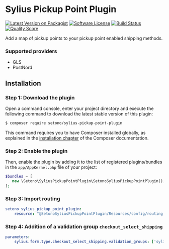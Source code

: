 # Sylius Pickup Point Plugin

[![Latest Version on Packagist][ico-version]][link-packagist]
[![Software License][ico-license]](LICENSE)
[![Build Status][ico-travis]][link-travis]
[![Quality Score][ico-code-quality]][link-code-quality]

Add a map of pickup points to your pickup point enabled shipping methods.

### Supported providers
- GLS
- PostNord

## Installation


### Step 1: Download the plugin

Open a command console, enter your project directory and execute the following command to download the latest stable version of this plugin:

```bash
$ composer require setono/sylius-pickup-point-plugin
```

This command requires you to have Composer installed globally, as explained in the [installation chapter](https://getcomposer.org/doc/00-intro.md) of the Composer documentation.


### Step 2: Enable the plugin

Then, enable the plugin by adding it to the list of registered plugins/bundles
in the `app/AppKernel.php` file of your project:

```php
$bundles = [
   new \Setono\SyliusPickupPointPlugin\SetonoSyliusPickupPointPlugin(),
];
```

### Step 3: Import routing

````yaml
setono_sylius_pickup_point_plugin:
    resource: "@SetonoSyliusPickupPointPlugin/Resources/config/routing.yml"
````

### Step 4: Addition of a validation group `checkout_select_shipping`

````yaml
parameters:
    sylius.form.type.checkout_select_shipping.validation_groups: ['sylius', 'checkout_select_shipping']
````

[ico-version]: https://img.shields.io/packagist/v/setono/sylius-pickup-point-plugin.svg?style=flat-square
[ico-license]: https://img.shields.io/badge/license-MIT-brightgreen.svg?style=flat-square
[ico-travis]: https://travis-ci.com/Setono/SyliusPickupPointPlugin.svg?branch=master
[ico-code-quality]: https://img.shields.io/scrutinizer/g/Setono/SyliusPickupPointPlugin.svg?style=flat-square

[link-packagist]: https://packagist.org/packages/setono/sylius-pickup-point-plugin
[link-travis]: https://travis-ci.com/Setono/SyliusPickupPointPlugin
[link-code-quality]: https://scrutinizer-ci.com/g/Setono/SyliusPickupPointPlugin
